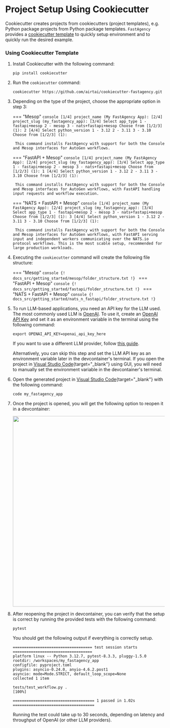 # Project Setup Using Cookiecutter

Cookiecutter creates projects from cookiecutters (project templates), e.g. Python package projects from Python package templates. `FastAgency` provides a [cookiecutter template](https://github.com/airtai/cookiecutter-fastagency) to quickly setup environment and to quickly run the desired example.

### Using Cookiecutter Template

1. Install Cookiecutter with the following command:
    ```console
    pip install cookiecutter
    ```

2. Run the `cookiecutter` command:
    ```console
    cookiecutter https://github.com/airtai/cookiecutter-fastagency.git
    ```

3. Depending on the type of the project, choose the appropriate option in step 3:

    === "Mesop"
        ```console
        [1/4] project_name (My FastAgency App):
        [2/4] project_slug (my_fastagency_app):
        [3/4] Select app_type
            1 - fastapi+mesop
            2 - mesop
            3 - nats+fastapi+mesop
            Choose from [1/2/3] (1): 2
        [4/4] Select python_version
            1 - 3.12
            2 - 3.11
            3 - 3.10
            Choose from [1/2/3] (1):
        ```

        This command installs FastAgency with support for both the Console and Mesop interfaces for AutoGen workflows.

    === "FastAPI + Mesop"
        ```console
        [1/4] project_name (My FastAgency App):
        [2/4] project_slug (my_fastagency_app):
        [3/4] Select app_type
            1 - fastapi+mesop
            2 - mesop
            3 - nats+fastapi+mesop
            Choose from [1/2/3] (1): 1
        [4/4] Select python_version
            1 - 3.12
            2 - 3.11
            3 - 3.10
            Choose from [1/2/3] (1):
        ```

        This command installs FastAgency with support for both the Console and Mesop interfaces for AutoGen workflows, with FastAPI handling input requests and workflow execution.

    === "NATS + FastAPI + Mesop"
        ```console
        [1/4] project_name (My FastAgency App):
        [2/4] project_slug (my_fastagency_app):
        [3/4] Select app_type
            1 - fastapi+mesop
            2 - mesop
            3 - nats+fastapi+mesop
            Choose from [1/2/3] (1): 3
        [4/4] Select python_version
            1 - 3.12
            2 - 3.11
            3 - 3.10
            Choose from [1/2/3] (1):
        ```

        This command installs FastAgency with support for both the Console and Mesop interfaces for AutoGen workflows, with FastAPI serving input and independent workers communicating over the NATS.io protocol workflows. This is the most scable setup, recommended for large production workloads.

4. Executing the `cookiecutter` command will create the following file structure:

    === "Mesop"
        ```console
{! docs_src/getting_started/mesop/folder_structure.txt !}
        ```
    === "FastAPI + Mesop"
        ```console
{! docs_src/getting_started/fastapi/folder_structure.txt !}
        ```
    === "NATS + FastAPI + Mesop"
        ```console
{! docs_src/getting_started/nats_n_fastapi/folder_structure.txt !}
        ```

5. To run LLM-based applications, you need an API key for the LLM used. The most commonly used LLM is [OpenAI](https://platform.openai.com/docs/models). To use it, create an [OpenAI API Key](https://openai.com/index/openai-api/) and set it as an environment variable in the terminal using the following command:

    ```console
    export OPENAI_API_KEY=openai_api_key_here
    ```

    If you want to use a different LLM provider, follow [this guide](https://fastagency.ai/latest/user-guide/runtimes/autogen/using_non_openai_models/).

    Alternatively, you can skip this step and set the LLM API key as an environment variable later in the devcontainer's terminal. If you open the project in [Visual Studio Code](https://code.visualstudio.com/){target="_blank"} using GUI, you will need to manually set the environment variable in the devcontainer's terminal.

6. Open the generated project in [Visual Studio Code](https://code.visualstudio.com/){target="_blank"} with the following command:
    ```console
    code my_fastagency_app
    ```

7. Once the project is opened, you will get the following option to reopen it in a devcontainer:

    <img src="../getting-started/images/reopen-in-container.png" width="600" class="center">

8. After reopening the project in devcontainer, you can verify that the setup is correct by running the provided tests with the following command:

    ```console
    pytest
    ```

    You should get the following output if everything is correctly setup.
    ```console
    =================================== test session starts ===================================
    platform linux -- Python 3.12.7, pytest-8.3.3, pluggy-1.5.0
    rootdir: /workspaces/my_fastagency_app
    configfile: pyproject.toml
    plugins: asyncio-0.24.0, anyio-4.6.2.post1
    asyncio: mode=Mode.STRICT, default_loop_scope=None
    collected 1 item

    tests/test_workflow.py .                                                            [100%]

    ==================================== 1 passed in 1.02s ====================================
    ```

    Running the test could take up to 30 seconds, depending on latency and throughput of OpenAI (or other LLM providers).
